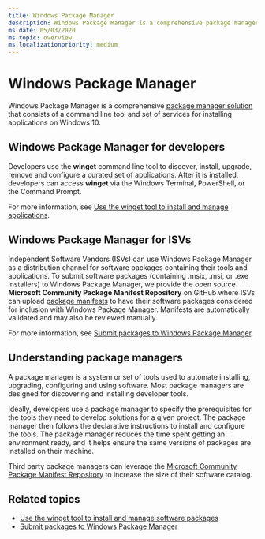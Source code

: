 ```yaml
---
title: Windows Package Manager
description: Windows Package Manager is a comprehensive package manager solution that consists of a command line tool and set of services for installing applications on Windows 10.
ms.date: 05/03/2020
ms.topic: overview
ms.localizationpriority: medium
---
```


# Windows Package Manager

Windows Package Manager is a comprehensive [package manager solution](#understanding-package-managers) that consists of a command line tool and set of services for installing applications on Windows 10.

## Windows Package Manager for developers

Developers use the **winget** command line tool to discover, install, upgrade, remove and configure a curated set of applications. After it is installed, developers can access **winget** via the Windows Terminal, PowerShell, or the Command Prompt.

For more information, see [Use the winget tool to install and manage applications](winget/index.md).

## Windows Package Manager for ISVs

Independent Software Vendors (ISVs) can use Windows Package Manager as a distribution channel for software packages containing their tools and applications. To submit software packages (containing .msix, .msi, or .exe installers) to Windows Package Manager, we provide the open source **Microsoft Community Package Manifest Repository** on GitHub where ISVs can upload [package manifests](package/manifest.md) to have their software packages considered for inclusion with Windows Package Manager. Manifests are automatically validated and may also be reviewed manually.

For more information, see [Submit packages to Windows Package Manager](package/repository.md).

## Understanding package managers

A package manager is a system or set of tools used to automate installing, upgrading, configuring and using software. Most package managers are designed for discovering and installing developer tools.

Ideally, developers use a package manager to specify the prerequisites for the tools they need to develop solutions for a given project. The package manager then follows the declarative instructions to install and configure the tools. The package manager reduces the time spent getting an environment ready, and it helps ensure the same versions of packages are installed on their machine.

Third party package managers can leverage the [Microsoft Community Package Manifest Repository](package/repository.md) to increase the size of their software catalog.

## Related topics

* [Use the winget tool to install and manage software packages](winget/index.md)
* [Submit packages to Windows Package Manager](package/index.md)